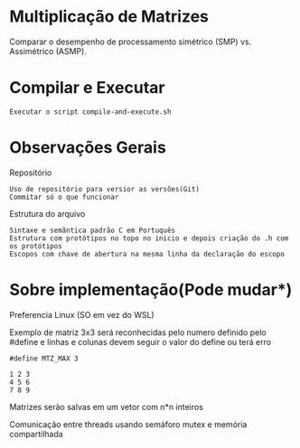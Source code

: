 # Multiplicação de Matrizes
Comparar o desempenho de processamento simétrico (SMP) vs. Assimétrico (ASMP). 

# Compilar e Executar
    Executar o script compile-and-execute.sh
  
# Observações Gerais 

  Repositório

    Uso de repositório para versior as versões(Git)
    Commitar só o que funcionar

  Estrutura do arquivo

    Sintaxe e semântica padrão C em Portuquês
    Estrutura com protótipos no topo no inicio e depois criação do .h com os protótipos
    Escopos com chave de abertura na mesma linha da declaração do escopo

# Sobre implementação(Pode mudar*)

  Preferencia Linux (SO em vez do WSL)

  Exemplo de matriz 3x3 será reconhecidas pelo numero definido pelo #define e linhas e colunas devem seguir o valor do define ou terá erro

    #define MTZ_MAX 3
    
    1 2 3 
    4 5 6 
    7 8 9 

  Matrizes serão salvas em um vetor com n*n inteiros

  Comunicação entre threads usando semáforo mutex e memória compartilhada
